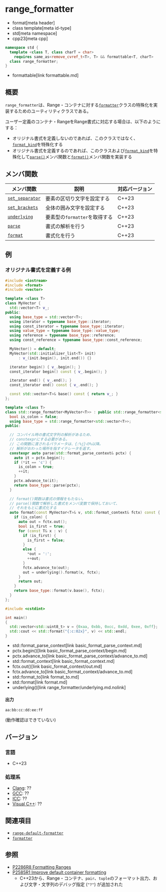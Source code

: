 # range_formatter
* format[meta header]
* class template[meta id-type]
* std[meta namespace]
* cpp23[meta cpp]

```cpp
namespace std {
  template <class T, class charT = char>
    requires same_as<remove_cvref_t<T>, T> && formattable<T, charT>
  class range_formatter;
}
```
* formattable[link formattable.md]

## 概要
`range_formatter`は、Range・コンテナに対する[`formatter`](formatter.md)クラスの特殊化を実装するためのユーティリティクラスである。

ユーザー定義のコンテナ・RangeをRange書式に対応する場合は、以下のようにする：

- オリジナル書式を定義しないのであれば、このクラスではなく、[`format_kind`](format_kind.md)を特殊化する
- オリジナル書式を定義するのであれば、このクラスおよび[`format_kind`](format_kind.md)を特殊化して[`parse()`](range_formatter/parse.md.nolink)メンバ関数と[`format()`](range_formatter/format.md.nolink)メンバ関数を実装する


## メンバ関数

| メンバ関数 | 説明 | 対応バージョン |
|------------|------|----------------|
| [`set_separator`](range_formatter/set_separator.md.nolink) | 要素の区切り文字を設定する | C++23 |
| [`set_brackets`](range_formatter/set_brackets.md.nolink)   | 全体の囲み文字を設定する | C++23 |
| [`underlying`](range_formatter/underlying.md.nolink)       | 要素型の`formatter`を取得する | C++23 |
| [`parse`](range_formatter/parse.md.nolink)                 | 書式の解析を行う | C++23 |
| [`format`](range_formatter/format.md.nolink)               | 書式化を行う | C++23 |


## 例
### オリジナル書式を定義する例
```cpp example
#include <iostream>
#include <format>
#include <vector>

template <class T>
class MyVector {
  std::vector<T> v_;
public:
  using base_type = std::vector<T>;
  using iterator = typename base_type::iterator;
  using const_iterator = typename base_type::iterator;
  using value_type = typename base_type::value_type;
  using reference = typename base_type::reference;
  using const_reference = typename base_type::const_reference;

  MyVector() = default;
  MyVector(std::initializer_list<T> init)
      : v_(init.begin(), init.end()) {}

  iterator begin() { v_.begin(); }
  const_iterator begin() const { v_.begin(); }

  iterator end() { v_.end(); }
  const_iterator end() const { v_.end(); }

  const std::vector<T>& base() const { return v_; }
};

template <class T>
class std::range_formatter<MyVector<T>> : public std::range_formatter<std::vector<T>> {
  bool is_colon = false;
  using base_type = std::range_formatter<std::vector<T>>;
public:

  // コンパイル時の書式文字列の解析があるため、
  // constexprにする必要がある。
  // この関数に渡されるパラメータは、{:%j}の%以降。
  // 解析がおわった場所を指すイテレータを返す。
  constexpr auto parse(std::format_parse_context& pctx) {
    auto it = pctx.begin();
    if (*it == 'c') {
      is_colon = true;
      ++it;
    }
    pctx.advance_to(it);
    return base_type::parse(pctx);
  }

  // format()関数は書式の情報をもたない。
  // parse()関数で解析した書式をメンバ変数で保持しておいて、
  // それをもとに書式化する
  auto format(const MyVector<T>& v, std::format_context& fctx) const {
    if (is_colon) {
      auto out = fctx.out();
      bool is_first = true;
      for (const T& x : v) {
        if (is_first) {
          is_first = false;
        }
        else {
          *out = ':';
          ++out;
        }
        fctx.advance_to(out);
        out = underlying().format(x, fctx);
      }
      return out;
    }
    return base_type::format(v.base(), fctx);
  }
};

#include <cstdint>

int main()
{
  std::vector<std::uint8_t> v = {0xaa, 0xbb, 0xcc, 0xdd, 0xee, 0xff};
  std::cout << std::format("{:c:02x}", v) << std::endl;
}
```
* std::format_parse_context[link basic_format_parse_context.md]
* pctx.begin()[link basic_format_parse_context/begin.md]
* pctx.advance_to[link basic_format_parse_context/advance_to.md]
* std::format_context[link basic_format_context.md]
* fctx.out()[link basic_format_context/out.md]
* fctx.advance_to[link basic_format_context/advance_to.md]
* std::format_to[link format_to.md]
* std::format[link format.md]
* underlying()[link range_formatter/underlying.md.nolink]


#### 出力
```
aa:bb:cc:dd:ee:ff
```

(動作確認はできていない)

## バージョン
### 言語
- C++23

### 処理系
- [Clang](/implementation.md#clang): ??
- [GCC](/implementation.md#gcc): ??
- [ICC](/implementation.md#icc): ??
- [Visual C++](/implementation.md#visual_cpp): ??

## 関連項目
- [`range-default-formatter`](range-default-formatter.md.nolink)
- [`formatter`](formatter.md)


## 参照
- [P2286R8 Formatting Ranges](https://www.open-std.org/jtc1/sc22/wg21/docs/papers/2022/p2286r8.html)
- [P2585R1 Improve default container formatting](https://www.open-std.org/jtc1/sc22/wg21/docs/papers/2022/p2585r1.html)
    - C++23から、Range・コンテナ、`pair`、`tuple`のフォーマット出力、および文字・文字列のデバッグ指定 (`"?"`) が追加された
